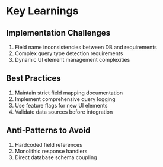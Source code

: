 # Key Learnings

## Implementation Challenges
1. Field name inconsistencies between DB and requirements
2. Complex query type detection requirements
3. Dynamic UI element management complexities

## Best Practices
1. Maintain strict field mapping documentation
2. Implement comprehensive query logging
3. Use feature flags for new UI elements
4. Validate data sources before integration

## Anti-Patterns to Avoid
1. Hardcoded field references
2. Monolithic response handlers
3. Direct database schema coupling
